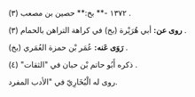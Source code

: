 ١٣٧٢ -** بخ:** حصين بن مصعب (٣) .

**روى عن:** أبي هُرَيْرة (بخ) في كراهة التراهن بالحمام (٣) .

**رَوَى عَنه:** عُمَر بْن حمزة العُمَري (بخ) .

ذكره أَبُو حاتم بْن حبان في "الثقات" (٤) .

روى له الْبُخَارِيّ في "الأدب المفرد.